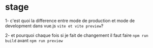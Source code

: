 # stage

1- c'est quoi la difference entre mode de production et mode de development dans vue.js ``vite et vite preview``?

2- et pourquoi chaque fois si je fait de changement il faut faire `npm run build` avant `npm run preview`
